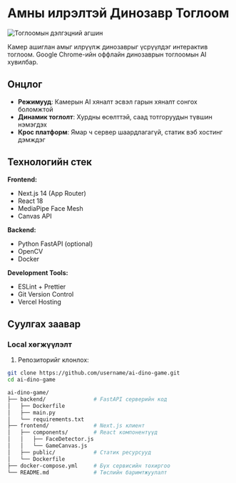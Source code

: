 # Амны илрэлтэй Динозавр Тоглоом

![Тоглоомын дэлгэцний агшин](public/screenshot.png)

Камер ашиглан амыг илрүүлж динозаврыг үсрүүлдэг интерактив тоглоом. Google Chrome-ийн оффлайн динозаврын тоглоомын AI хувилбар.

## Онцлог

- **Режимууд**: Камерын AI хяналт эсвэл гарын хяналт сонгох боломжтой
- **Динамик тоглолт**: Хурдны өсөлттэй, саад тотгоруудын түвшин нэмэгдэх
- **Крос платформ**: Ямар ч сервер шаардлагагүй, статик вэб хостинг дэмждэг

## Технологийн стек

**Frontend:**
- Next.js 14 (App Router)
- React 18
- MediaPipe Face Mesh
- Canvas API

**Backend:**
- Python FastAPI (optional)
- OpenCV
- Docker

**Development Tools:**
- ESLint + Prettier
- Git Version Control
- Vercel Hosting

## Суулгах заавар 

### Local хөгжүүлэлт

1. Репозиторийг клонлох:
```bash
git clone https://github.com/username/ai-dino-game.git
cd ai-dino-game

ai-dino-game/
├── backend/               # FastAPI серверийн код
│   ├── Dockerfile
│   ├── main.py
│   └── requirements.txt
├── frontend/              # Next.js клиент
│   ├── components/        # React компонентүүд
│   │   ├── FaceDetector.js
│   │   └── GameCanvas.js
│   ├── public/            # Статик ресурсууд
│   └── Dockerfile
├── docker-compose.yml     # Бүх сервисийн тохиргоо
└── README.md              # Төслийн баримтжуулалт
